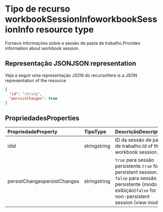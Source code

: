 # <a name="workbooksessioninfo-resource-type"></a><span data-ttu-id="9d801-101">Tipo de recurso workbookSessionInfo</span><span class="sxs-lookup"><span data-stu-id="9d801-101">workbookSessionInfo resource type</span></span>

<span data-ttu-id="9d801-102">Fornece informações sobre a sessão de pasta de trabalho.</span><span class="sxs-lookup"><span data-stu-id="9d801-102">Provides information about workbook session.</span></span>


## <a name="json-representation"></a><span data-ttu-id="9d801-103">Representação JSON</span><span class="sxs-lookup"><span data-stu-id="9d801-103">JSON representation</span></span>

<span data-ttu-id="9d801-104">Veja a seguir uma representação JSON do recurso</span><span class="sxs-lookup"><span data-stu-id="9d801-104">Here is a JSON representation of the resource</span></span>

<!-- {
  "blockType": "resource",
  "optionalProperties": [  ],
  "@odata.type": "microsoft.graph.workbookSessionInfo"
}-->

```json
{
  "id": "string",
  "persistChanges": true
}
```

## <a name="properties"></a><span data-ttu-id="9d801-105">Propriedades</span><span class="sxs-lookup"><span data-stu-id="9d801-105">Properties</span></span>

| <span data-ttu-id="9d801-106">Propriedade</span><span class="sxs-lookup"><span data-stu-id="9d801-106">Property</span></span> | <span data-ttu-id="9d801-107">Tipo</span><span class="sxs-lookup"><span data-stu-id="9d801-107">Type</span></span>  | <span data-ttu-id="9d801-108">Descrição</span><span class="sxs-lookup"><span data-stu-id="9d801-108">Description</span></span>                               |
|:---------|:------|:------------------------------------------|
| <span data-ttu-id="9d801-109">id</span><span class="sxs-lookup"><span data-stu-id="9d801-109">id</span></span>  | <span data-ttu-id="9d801-110">string</span><span class="sxs-lookup"><span data-stu-id="9d801-110">string</span></span> | <span data-ttu-id="9d801-111">ID da sessão de pasta de trabalho.</span><span class="sxs-lookup"><span data-stu-id="9d801-111">Id of the workbook session.</span></span> |
| <span data-ttu-id="9d801-112">persistChanges</span><span class="sxs-lookup"><span data-stu-id="9d801-112">persistChanges</span></span> | <span data-ttu-id="9d801-113">string</span><span class="sxs-lookup"><span data-stu-id="9d801-113">string</span></span> |  <span data-ttu-id="9d801-114">`true` para sessão persistente.</span><span class="sxs-lookup"><span data-stu-id="9d801-114">`true` for persistent session.</span></span> <span data-ttu-id="9d801-115">`false` para sessão não persistente (modo de exibição)</span><span class="sxs-lookup"><span data-stu-id="9d801-115">`false` for non-persistent session (view mode)</span></span> |

